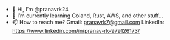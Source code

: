- 👋 Hi, I’m @pranavrk24
- 🌱 I’m currently learning Goland, Rust, AWS, and other stuff...
- 📫 How to reach me? Gmail: pranavrk7@gmail.com LinkedIn: https://www.linkedin.com/in/pranav-rk-979126173/

<!---
pranavrk24/pranavrk24 is a ✨ special ✨ repository because its `README.md` (this file) appears on your GitHub profile.
You can click the Preview link to take a look at your changes.
--->
